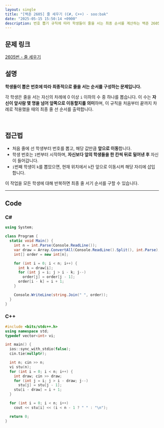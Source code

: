 ```yaml
---
layout: single
title: "[백준 2605] 줄 세우기 (C#, C++) - soo:bak"
date: "2025-05-15 15:50:14 +0900"
description: 번호 뽑기 규칙에 따라 학생들이 줄을 서는 최종 순서를 계산하는 백준 2605번 줄 세우기 문제의 C# 및 C++ 풀이 및 해설
---
```


## 문제 링크
[2605번 - 줄 세우기](https://www.acmicpc.net/problem/2605)

## 설명
**학생들이 뽑은 번호에 따라 최종적으로 줄을 서는 순서를 구성하는 문제입니다.**

각 학생은 줄을 서는 자신의 차례에 0 이상 `i` 이하의 수 중 하나를 뽑습니다.
이 수는 **자신이 앞사람 몇 명을 넘어 앞쪽으로 이동할지를 의미**하며,
이 규칙을 처음부터 끝까지 차례로 적용했을 때의 최종 줄 선 순서를 출력합니다.

<br>

## 접근법

- 처음 줄에 선 학생부터 번호를 뽑고, 해당 값만큼 **앞으로 이동**합니다.
- 학생 번호는 `1`번부터 시작하며, **자신보다 앞의 학생들을 한 칸씩 뒤로 밀어낸 후** 자신이 들어갑니다.
- `i`번째 학생이 `k`를 뽑았으면, 현재 위치에서 `k`칸 앞으로 이동시켜 해당 자리에 삽입합니다.

이 작업을 모든 학생에 대해 반복하면 최종 줄 서기 순서를 구할 수 있습니다.

---

## Code

### C#

````csharp
using System;

class Program {
  static void Main() {
    int n = int.Parse(Console.ReadLine());
    var draw = Array.ConvertAll(Console.ReadLine().Split(), int.Parse);
    int[] order = new int[n];

    for (int i = 0; i < n; i++) {
      int k = draw[i];
      for (int j = i; j > i - k; j--)
        order[j] = order[j - 1];
      order[i - k] = i + 1;
    }

    Console.WriteLine(string.Join(" ", order));
  }
}
````

### C++

````cpp
#include <bits/stdc++.h>
using namespace std;
typedef vector<int> vi;

int main() {
  ios::sync_with_stdio(false);
  cin.tie(nullptr);

  int n; cin >> n;
  vi stu(n);
  for (int i = 0; i < n; i++) {
    int draw; cin >> draw;
    for (int j = i; j > i - draw; j--)
      stu[j] = stu[j - 1];
    stu[i - draw] = i + 1;
  }

  for (int i = 0; i < n; i++)
    cout << stu[i] << (i < n - 1 ? " " : "\n");

  return 0;
}
````
